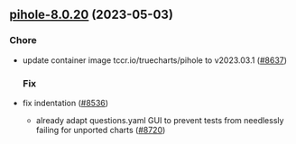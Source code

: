 

## [pihole-8.0.20](https://github.com/truecharts/charts/compare/pihole-8.0.19...pihole-8.0.20) (2023-05-03)

### Chore

- update container image tccr.io/truecharts/pihole to v2023.03.1 ([#8637](https://github.com/truecharts/charts/issues/8637))
  
  ### Fix

- fix indentation ([#8536](https://github.com/truecharts/charts/issues/8536))
  - already adapt questions.yaml GUI to prevent tests from needlessly failing for unported charts ([#8720](https://github.com/truecharts/charts/issues/8720))
  
  